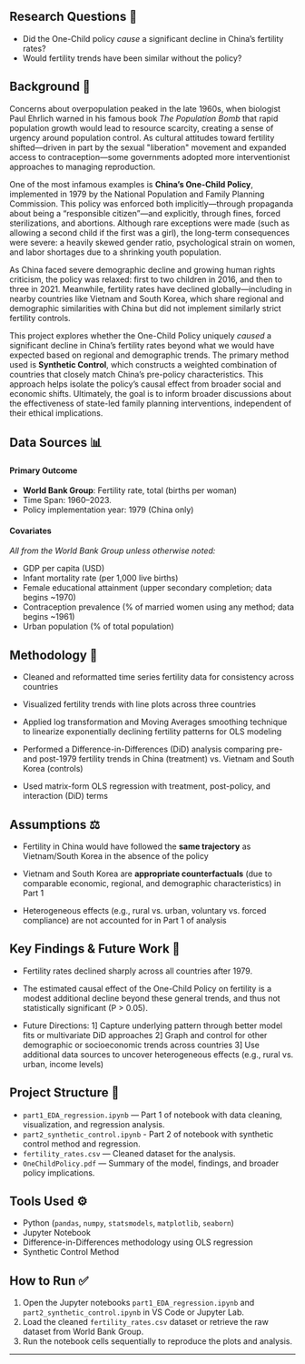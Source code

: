 ## Research Questions 📝

- Did the One-Child policy *cause* a significant decline in China’s fertility rates?
- Would fertility trends have been similar without the policy? 

## Background 👥
Concerns about overpopulation peaked in the late 1960s, when biologist Paul Ehrlich warned in his famous book *The Population Bomb* that rapid population growth would lead to resource scarcity, creating a sense of urgency around population control. As cultural attitudes toward fertility shifted—driven in part by the sexual "liberation" movement and expanded access to contraception—some governments adopted more interventionist approaches to managing reproduction.

One of the most infamous examples is **China’s One-Child Policy**, implemented in 1979 by the National Population and Family Planning Commission. This policy was enforced both implicitly—through propaganda about being a “responsible citizen”—and explicitly, through fines, forced sterilizations, and abortions. Although rare exceptions were made (such as allowing a second child if the first was a girl), the long-term consequences were severe: a heavily skewed gender ratio, psychological strain on women, and labor shortages due to a shrinking youth population.

As China faced severe demographic decline and growing human rights criticism, the policy was relaxed: first to two children in 2016, and then to three in 2021. Meanwhile, fertility rates have declined globally—including in nearby countries like Vietnam and South Korea, which share regional and demographic similarities with China but did not implement similarly strict fertility controls.

This project explores whether the One-Child Policy uniquely *caused* a significant decline in China’s fertility rates beyond what we would have expected based on regional and demographic trends. The primary method used is **Synthetic Control**, which constructs a weighted combination of countries that closely match China’s pre-policy characteristics. This approach helps isolate the policy’s causal effect from broader social and economic shifts. Ultimately, the goal is to inform broader discussions about the effectiveness of state-led family planning interventions, independent of their ethical implications.

## Data Sources 📊

#### Primary Outcome 
- **World Bank Group**: Fertility rate, total (births per woman) 
- Time Span: 1960–2023.
- Policy implementation year: 1979 (China only)

#### Covariates 
*All from the World Bank Group unless otherwise noted:*

- GDP per capita (USD)
- Infant mortality rate (per 1,000 live births)
- Female educational attainment (upper secondary completion; data begins ~1970)
- Contraception prevalence (% of married women using any method; data begins ~1961)
- Urban population (% of total population)

## Methodology 🧪
- Cleaned and reformatted time series fertility data for consistency across countries
- Visualized fertility trends with line plots across three countries
- Applied log transformation and Moving Averages smoothing technique to linearize exponentially declining fertility patterns for OLS modeling

- Performed a Difference-in-Differences (DiD) analysis comparing pre- and post-1979 fertility trends in China (treatment) vs. Vietnam and South Korea (controls)
- Used matrix-form OLS regression with treatment, post-policy, and interaction (DiD) terms

## Assumptions ⚖️
- Fertility in China would have followed the **same trajectory** as Vietnam/South Korea in the absence of the policy

- Vietnam and South Korea are **appropriate counterfactuals** (due to comparable economic, regional, and demographic characteristics) in Part 1

- Heterogeneous effects (e.g., rural vs. urban, voluntary vs. forced compliance) are not accounted for in Part 1 of analysis


## Key Findings & Future Work 📌

- Fertility rates declined sharply across all countries after 1979.
  
- The estimated causal effect of the One-Child Policy on fertility is a modest additional decline beyond these general trends, and thus not statistically significant (P > 0.05).

- Future Directions:
1] Capture underlying pattern through better model fits or multivariate DiD approaches
2] Graph and control for other demographic or socioeconomic trends across countries
3] Use additional data sources to uncover heterogeneous effects (e.g., rural vs. urban, income levels)

## Project Structure 🌳

- `part1_EDA_regression.ipynb` — Part 1 of notebook with data cleaning, visualization, and regression analysis.
- `part2_synthetic_control.ipynb` - Part 2 of notebook with synthetic control method and regression.
- `fertility_rates.csv` — Cleaned dataset for the analysis.
- `OneChildPolicy.pdf` — Summary of the model, findings, and broader policy implications.

## Tools Used ⚙️

- Python (`pandas`, `numpy`, `statsmodels`, `matplotlib`, `seaborn`)
- Jupyter Notebook
- Difference-in-Differences methodology using OLS regression
- Synthetic Control Method 

## How to Run ✅

1. Open the Jupyter notebooks `part1_EDA_regression.ipynb` and `part2_synthetic_control.ipynb` in VS Code or Jupyter Lab.
2. Load the cleaned `fertility_rates.csv` dataset or retrieve the raw dataset from World Bank Group. 
3. Run the notebook cells sequentially to reproduce the plots and analysis.
---
